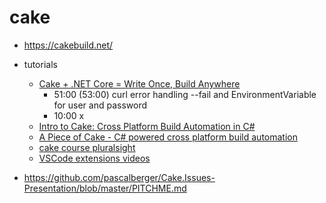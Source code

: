 # cake

* https://cakebuild.net/
* tutorials
  * [Cake + .NET Core = Write Once, Build Anywhere](https://www.youtube.com/watch?v=FKbykwvB_MU)
    * 51:00 (53:00) curl error handling --fail and EnvironmentVariable for user and password
    * 10:00 x
  * [Intro to Cake: Cross Platform Build Automation in C#](https://www.youtube.com/watch?time_continue=9&v=WbaR2-v6JXQ)
  * [A Piece of Cake - C# powered cross platform build automation](https://www.youtube.com/watch?v=zZIyEn4jF2U)
  + [cake course pluralsight](https://www.pluralsight.com/courses/cake-applications-deploying-building)
  * [VSCode extensions videos](https://www.youtube.com/channel/UCO72yJoksHHEDfFJyxTDnqQ)
  
* https://github.com/pascalberger/Cake.Issues-Presentation/blob/master/PITCHME.md



